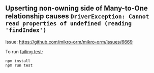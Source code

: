 ## Upserting non-owning side of Many-to-One relationship causes `DriverException: Cannot read properties of undefined (reading 'findIndex')`

Issue: https://github.com/mikro-orm/mikro-orm/issues/6669

To run [failing test](src/upsert.test.ts):

```
npm install
npm run test
```
